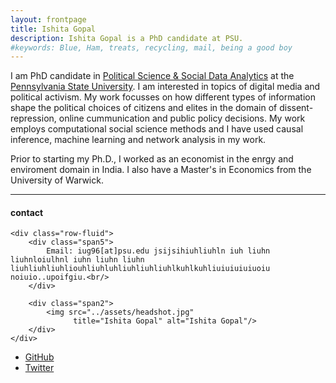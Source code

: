 ```yaml
---
layout: frontpage
title: Ishita Gopal
description: Ishita Gopal is a PhD candidate at PSU. 
#keywords: Blue, Ham, treats, recycling, mail, being a good boy
---
```


I am PhD candidate in <u>Political Science & Social Data Analytics</u> at the <u>Pennsylvania State University</u>. I am interested in topics of digital media and political activism. My work focusses on how different types of information shape the political choices of citizens and elites in the domain of dissent-repression, online cummunication and public policy decisions. My work employs computational social science methods and I have used causal inference, machine learning and network analysis in my work. 

Prior to starting my Ph.D., I worked as an economist in the enrgy and enviroment domain in India. I also have a Master's in Economics from the University of Warwick. 

<!--[curriculum vitae ![CV as pdf]({{ BASE_PATH }}/pages/icons16/pdf-icon.png)]({{ BASE_PATH }}/assets/CV.pdf)<br/>-->


---


<div class="container">
<h4><a name="contact"></a>contact</h4>

    <div class="row-fluid">
        <div class="span5">
            Email: iug96[at]psu.edu jsijsihiuhliuhln iuh liuhn liuhnloiulhnl iuhn liuhn liuhn liuhliuhliuhliouhliuhluhliuhliuhliuhlkuhlkuhliuiuiuiuiuoiu noiuio..upoifgiu.<br/>
        </div>

        <div class="span2">
            <img src="../assets/headshot.jpg"
                  title="Ishita Gopal" alt="Ishita Gopal"/>
        </div>
    </div>
</div>


<div class="navbar">
  <div class="navbar-inner">
      <ul class="nav">
          <li><a href="https://github.com/IshitaGopal">GitHub</a></li>
          <li><a href="https://twitter.com/izzigopal">Twitter </a></li>
      </ul>
  </div>
</div>